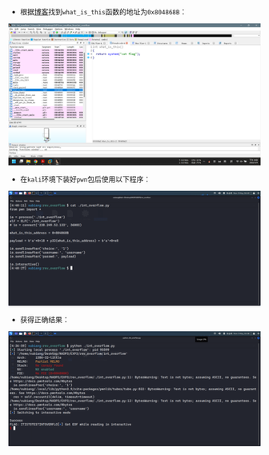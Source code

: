 - 根据[博客](https://www.cnblogs.com/hktk1643/p/14088843.html)找到`what_is_this`函数的地址为`0x804868B`：

![5.1-课外1](https://raw.githubusercontent.com/BIIIANG/pic/main/202205091657460.png)

- 在`kali`环境下装好`pwn`包后使用以下程序：

![5.2-课外2](https://raw.githubusercontent.com/BIIIANG/pic/main/202205091658855.png)

- 获得正确结果：

![5.3-课外3](https://raw.githubusercontent.com/BIIIANG/pic/main/202205091658342.png)